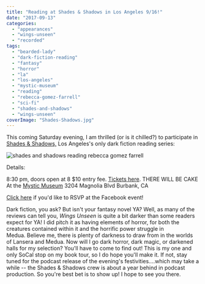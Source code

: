 ```yaml
---
title: "Reading at Shades & Shadows in Los Angeles 9/16!"
date: "2017-09-13"
categories:
  - "appearances"
  - "wings-unseen"
  - "recorded"
tags:
  - "bearded-lady"
  - "dark-fiction-reading"
  - "fantasy"
  - "horror"
  - "la"
  - "los-angeles"
  - "mystic-museum"
  - "reading"
  - "rebecca-gomez-farrell"
  - "sci-fi"
  - "shades-and-shadows"
  - "wings-unseen"
coverImage: "Shades-Shadows.jpg"
---
```


This coming Saturday evening, I am thrilled (or is it chilled?) to participate in [Shades & Shadows,](http://www.shadesandshadows.org/) Los Angeles's only dark fiction reading series:

![shades and shadows reading rebecca gomez farrell](https://d2ypg8o05lff0b.cloudfront.net/wp-content/uploads/sites/3/2017/09/Shades-Shadows.jpg)

Details:

8:30 pm, doors open at 8 $10 entry fee. [Tickets here](http://www.brownpapertickets.com/event/3085156). THERE WILL BE CAKE At the [Mystic Museum](https://www.facebook.com/themysticmuseum/timeline?ref=page_internal) 3204 Magnolia Blvd Burbank, CA

[Click here](https://www.facebook.com/events/660401350833151/) if you'd like to RSVP at the Facebook event!

Dark fiction, you ask? But isn't your fantasy novel YA? Well, as many of the reviews can tell you, _Wings Unseen_ is quite a bit darker than some readers expect for YA! I did pitch it as having elements of horror, for both the creatures contained within it and the horrific power struggle in Medua. Believe me, there is plenty of darkness to draw from in the worlds of Lansera and Medua. Now will I go dark horror, dark magic, or darkened halls for my selection? You'll have to come to find out! This is my one and only SoCal stop on my book tour, so I do hope you'll make it. If not, stay tuned for the podcast release of the evening's festivities....which may take a while -- the Shades & Shadows crew is about a year behind in podcast production. So you're best bet is to show up! I hope to see you there.
